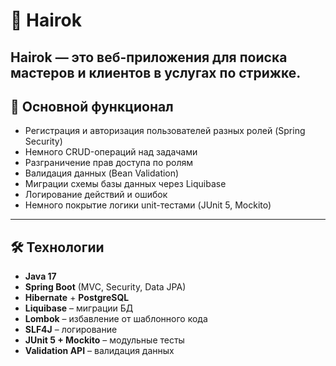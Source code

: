 # 🧠  Hairok

**Hairok** — это веб-приложения для поиска мастеров и клиентов в услугах по стрижке.
---
## 🚀 Основной функционал

- Регистрация и авторизация пользователей разных ролей (Spring Security)
- Немного CRUD-операций над задачами
- Разграничение прав доступа по ролям
- Валидация данных (Bean Validation)
- Миграции схемы базы данных через Liquibase
- Логирование действий и ошибок
- Немного покрытие логики unit-тестами (JUnit 5, Mockito)
---
## 🛠️ Технологии

- **Java 17**
- **Spring Boot** (MVC, Security, Data JPA)
- **Hibernate** + **PostgreSQL**
- **Liquibase** – миграции БД
- **Lombok** – избавление от шаблонного кода
- **SLF4J** – логирование
- **JUnit 5 + Mockito** – модульные тесты
- **Validation API** – валидация данных
